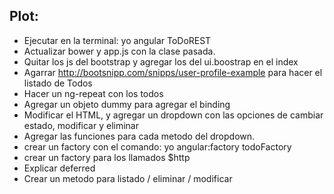 Plot:
-------------------------
* Ejecutar en la terminal: yo angular ToDoREST
* Actualizar bower y app.js con la clase pasada.
* Quitar los js del bootstrap y agregar los del ui.boostrap en el index
* Agarrar http://bootsnipp.com/snipps/user-profile-example para hacer el listado de Todos
* Hacer un ng-repeat con los todos
* Agregar un objeto dummy para agregar el binding
* Modificar el HTML, y agregar un dropdown con las opciones de cambiar estado, modificar y eliminar
* Agregar las funciones para cada metodo del dropdown.
* crear un factory con el comando: yo angular:factory todoFactory
* crear un factory para los llamados $http
* Explicar deferred
* Crear un metodo para listado / eliminar / modificar

